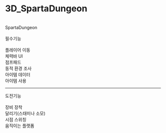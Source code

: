 # 3D_SpartaDungeon
<br>
SpartaDungeon
<br><br>
필수기능<br>
<br>플레이어 이동
<br>체력바 UI
<br>점프패드
<br>동적 환경 조사
<br>아이템 데이터
<br>아이템 사용

-------------------------

도전기능<br>
<br>장비 장착
<br>달리기(스태미나 소모)
<br>시점 스위칭
<br>움직이는 플랫폼
